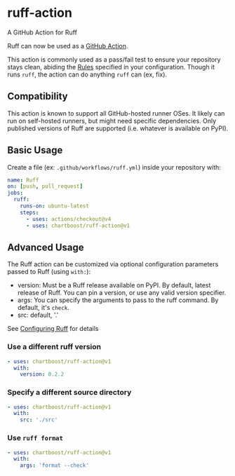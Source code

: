# ruff-action
A GitHub Action for Ruff


Ruff can now be used as a [GitHub Action](https://github.com/features/actions).

This action is commonly used as a pass/fail test to ensure your repository stays clean, abiding the [Rules](https://docs.astral.sh/ruff/rules/) specified in your configuration.  Though it runs `ruff`, the action can do anything `ruff` can (ex, fix).

## Compatibility
This action is known to support all GitHub-hosted runner OSes.  It likely can run on self-hosted runners, but might need specific dependencies. Only published versions of Ruff are supported (i.e. whatever is available on PyPI).

## Basic Usage
Create a file (ex: `.github/workflows/ruff.yml`) inside your repository with:

```yaml
name: Ruff
on: [push, pull_request]
jobs:
  ruff:
    runs-on: ubuntu-latest
    steps:
      - uses: actions/checkout@v4
      - uses: chartboost/ruff-action@v1
```

## Advanced Usage
The Ruff action can be customized via optional configuration parameters passed to Ruff (using `with:`):

- version: Must be a Ruff release available on PyPI. By default, latest release of Ruff. You can pin a version, or use any valid version specifier.
- args: You can specify the arguments to pass to the ruff command. By default, it's `check`.
- src: default, '.'

See [Configuring Ruff](https://github.com/astral-sh/ruff/blob/main/docs/configuration.md) for details

### Use a different ruff version
```yaml
- uses: chartboost/ruff-action@v1
  with:
    version: 0.2.2
```

### Specify a different source directory
```yaml
- uses: chartboost/ruff-action@v1
  with:
    src: './src'
```

### Use `ruff format`
```yaml
- uses: chartboost/ruff-action@v1
  with:
    args: 'format --check'
```

